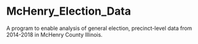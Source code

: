 # McHenry_Election_Data
A program to enable analysis of general election, precinct-level data from 2014-2018 in McHenry County Illinois.
